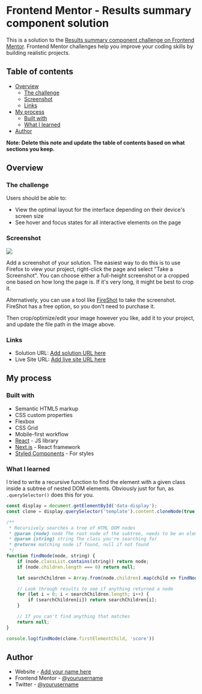 # Frontend Mentor - Results summary component solution

This is a solution to the [Results summary component challenge on Frontend Mentor](https://www.frontendmentor.io/challenges/results-summary-component-CE_K6s0maV). Frontend Mentor challenges help you improve your coding skills by building realistic projects. 

## Table of contents

- [Overview](#overview)
  - [The challenge](#the-challenge)
  - [Screenshot](#screenshot)
  - [Links](#links)
- [My process](#my-process)
  - [Built with](#built-with)
  - [What I learned](#what-i-learned)
- [Author](#author)

**Note: Delete this note and update the table of contents based on what sections you keep.**

## Overview

### The challenge

Users should be able to:

- View the optimal layout for the interface depending on their device's screen size
- See hover and focus states for all interactive elements on the page

### Screenshot

![](./screenshot.jpg)

Add a screenshot of your solution. The easiest way to do this is to use Firefox to view your project, right-click the page and select "Take a Screenshot". You can choose either a full-height screenshot or a cropped one based on how long the page is. If it's very long, it might be best to crop it.

Alternatively, you can use a tool like [FireShot](https://getfireshot.com/) to take the screenshot. FireShot has a free option, so you don't need to purchase it. 

Then crop/optimize/edit your image however you like, add it to your project, and update the file path in the image above.

### Links

- Solution URL: [Add solution URL here](https://your-solution-url.com)
- Live Site URL: [Add live site URL here](https://your-live-site-url.com)

## My process

### Built with

- Semantic HTML5 markup
- CSS custom properties
- Flexbox
- CSS Grid
- Mobile-first workflow
- [React](https://reactjs.org/) - JS library
- [Next.js](https://nextjs.org/) - React framework
- [Styled Components](https://styled-components.com/) - For styles

### What I learned

I tried to write a recursive function to find the element with a given class inside a subtree of nested DOM elements. Obviously just for fun, as `.querySelector()` does this for you.

```js
const display = document.getElementById('data-display');
const clone = display.querySelector('template').content.cloneNode(true);

/**
 * Recursively searches a tree of HTML DOM nodes
 * @param {node} node The root node of the subtree, needs to be an element
 * @param {string} string The class you're searching for
 * @returns matching node if found, null if not found
 */
function findNode(node, string) {
    if (node.classList.contains(string)) return node;
    if (node.children.length === 0) return null;

    let searchChildren = Array.from(node.children).map(child => findNode(child, string))

    // Look through results to see if anything returned a node
    for (let i = 0; i < searchChildren.length; i++) {
        if (searchChildren[i]) return searchChildren[i];
    }

    // If you can't find anything that matches
    return null;
}

console.log(findNode(clone.firstElementChild, 'score'))
```

## Author

- Website - [Add your name here](https://www.your-site.com)
- Frontend Mentor - [@yourusername](https://www.frontendmentor.io/profile/yourusername)
- Twitter - [@yourusername](https://www.twitter.com/yourusername)
